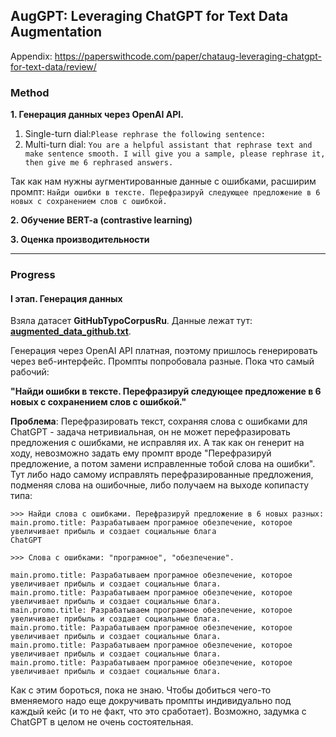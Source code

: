 ## AugGPT: Leveraging ChatGPT for Text Data Augmentation
Appendix: https://paperswithcode.com/paper/chataug-leveraging-chatgpt-for-text-data/review/
### Method
**1. Генерация данных через OpenAI API.**
   1. Single-turn dial:`Please rephrase the following sentence:`
   2. Multi-turn dial: `You are a helpful assistant that rephrase text and make sentence smooth.
I will give you a sample, please rephrase it, then give me 6 rephrased answers.`

Так как нам нужны аугментированные данные с ошибками, расширим промпт:
`Найди ошибки в тексте. Перефразируй следующее предложение в 6 новых с сохранением слов с ошибкой.`

**2. Обучение BERT-a (contrastive learning)**

**3. Оценка производительности**

-----------
### Progress
#### I этап. Генерация данных
Взяла датасет <b>GitHubTypoCorpusRu</b>. Данные лежат тут: <b>[augmented_data_github.txt](augmented_data_github.txt)</b>.

Генерация через OpenAI API платная, поэтому пришлось генерировать через веб-интерфейс. Промпты попробовала разные.
Пока что самый рабочий:

<b>"Найди ошибки в тексте. Перефразируй следующее предложение в 6 новых с сохранением слов с ошибкой."</b>

<b>Проблема</b>: Перефразировать текст, сохраняя слова с ошибками для ChatGPT - задача нетривиальная, он не может перефразировать
предложения с ошибками, не исправляя их. А так как он генерит на ходу, невозможно задать ему промпт вроде "Перефразируй 
предложение, а потом замени исправленные тобой слова на ошибки". Тут либо надо самому исправлять перефразированные предложения,
подменяя слова на ошибочные, либо получаем на выходе копипасту типа:

```
>>> Найди слова с ошибками. Перефразируй предложение в 6 новых разных:  main.promo.title: Разрабатываем програмное обезпечение, которое увеличивает прибыль и создает социальные блага
ChatGPT

>>> Слова с ошибками: "програмное", "обезпечение".

main.promo.title: Разрабатываем програмное обезпечение, которое увеличивает прибыль и создает социальные блага.
main.promo.title: Разрабатываем програмное обезпечение, которое увеличивает прибыль и создает социальные блага.
main.promo.title: Разрабатываем програмное обезпечение, которое увеличивает прибыль и создает социальные блага.
main.promo.title: Разрабатываем програмное обезпечение, которое увеличивает прибыль и создает социальные блага.
main.promo.title: Разрабатываем програмное обезпечение, которое увеличивает прибыль и создает социальные блага.
main.promo.title: Разрабатываем програмное обезпечение, которое увеличивает прибыль и создает социальные блага.
```

Как с этим бороться, пока не знаю. Чтобы добиться чего-то вменяемого надо еще докручивать промпты индивидуально под 
каждый кейс (и то не факт, что это сработает).
Возможно, задумка с ChatGPT в целом не очень состоятельная.